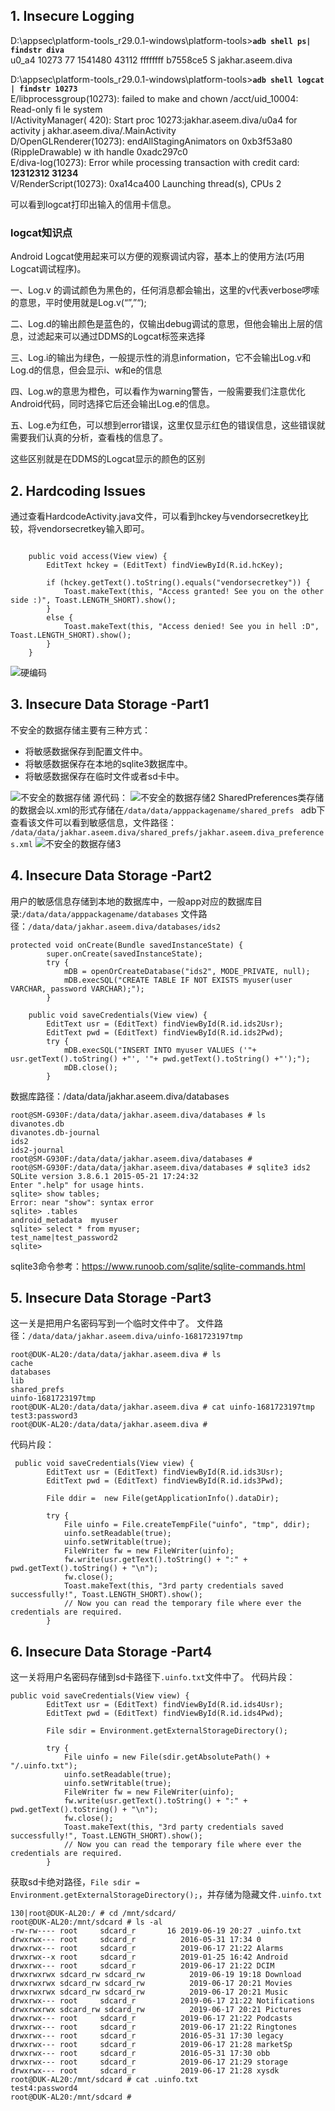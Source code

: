 
## 1. Insecure Logging

D:\appsec\platform-tools_r29.0.1-windows\platform-tools>**`adb shell ps| findstr diva`**  
u0_a4     10273 77    1541480 43112 ffffffff b7558ce5 S jakhar.aseem.diva  

D:\appsec\platform-tools_r29.0.1-windows\platform-tools>**`adb shell logcat | findstr 10273`**  
E/libprocessgroup(10273): failed to make and chown /acct/uid_10004: Read-only fi
le system  
I/ActivityManager(  420): Start proc 10273:jakhar.aseem.diva/u0a4 for activity j
akhar.aseem.diva/.MainActivity  
D/OpenGLRenderer(10273): endAllStagingAnimators on 0xb3f53a80 (RippleDrawable) w
ith handle 0xadc297c0  
E/diva-log(10273): Error while processing transaction with credit card: **12312312
31234**   
V/RenderScript(10273): 0xa14ca400 Launching thread(s), CPUs 2  

可以看到logcat打印出输入的信用卡信息。

### logcat知识点

Android Logcat使用起来可以方便的观察调试内容，基本上的使用方法(巧用Logcat调试程序)。

一、Log.v 的调试颜色为黑色的，任何消息都会输出，这里的v代表verbose啰嗦的意思，平时使用就是Log.v(“”,”“);

二、Log.d的输出颜色是蓝色的，仅输出debug调试的意思，但他会输出上层的信息，过滤起来可以通过DDMS的Logcat标签来选择

三、Log.i的输出为绿色，一般提示性的消息information，它不会输出Log.v和Log.d的信息，但会显示i、w和e的信息

四、Log.w的意思为橙色，可以看作为warning警告，一般需要我们注意优化Android代码，同时选择它后还会输出Log.e的信息。

五、Log.e为红色，可以想到error错误，这里仅显示红色的错误信息，这些错误就需要我们认真的分析，查看栈的信息了。

这些区别就是在DDMS的Logcat显示的颜色的区别

## 2. Hardcoding Issues    
通过查看HardcodeActivity.java文件，可以看到hckey与vendorsecretkey比较，将vendorsecretkey输入即可。
```

    public void access(View view) {
        EditText hckey = (EditText) findViewById(R.id.hcKey);

        if (hckey.getText().toString().equals("vendorsecretkey")) {
            Toast.makeText(this, "Access granted! See you on the other side :)", Toast.LENGTH_SHORT).show();
        }
        else {
            Toast.makeText(this, "Access denied! See you in hell :D", Toast.LENGTH_SHORT).show();
        }
    }
 ```

![硬编码](2019-06-17_215440.jpg)

## 3. Insecure Data Storage -Part1
不安全的数据存储主要有三种方式：    
- 将敏感数据保存到配置文件中。
- 将敏感数据保存在本地的sqlite3数据库中。
- 将敏感数据保存在临时文件或者sd卡中。

![不安全的数据存储](diva-images/2019-06-19_193331.jpg)
源代码：
![不安全的数据存储2](diva-images/2019-06-19_193727.jpg)
SharedPreferences类存储的数据会以.xml的形式存储在`/data/data/apppackagename/shared_prefs `
adb下查看该文件可以看到敏感信息，文件路径：
`/data/data/jakhar.aseem.diva/shared_prefs/jakhar.aseem.diva_preferences.xml`
![不安全的数据存储3](diva-images/2019-06-19_194228.jpg)

## 4. Insecure Data Storage -Part2
用户的敏感信息存储到本地的数据库中，一般app对应的数据库目录:`/data/data/apppackagename/databases`
文件路径：`/data/data/jakhar.aseem.diva/databases/ids2`
```
protected void onCreate(Bundle savedInstanceState) {
        super.onCreate(savedInstanceState);
        try {
            mDB = openOrCreateDatabase("ids2", MODE_PRIVATE, null);
            mDB.execSQL("CREATE TABLE IF NOT EXISTS myuser(user VARCHAR, password VARCHAR);");
        }
```
```
    public void saveCredentials(View view) {
        EditText usr = (EditText) findViewById(R.id.ids2Usr);
        EditText pwd = (EditText) findViewById(R.id.ids2Pwd);
        try {
            mDB.execSQL("INSERT INTO myuser VALUES ('"+ usr.getText().toString() +"', '"+ pwd.getText().toString() +"');");
            mDB.close();
        }
```

数据库路径：/data/data/jakhar.aseem.diva/databases
```
root@SM-G930F:/data/data/jakhar.aseem.diva/databases # ls
divanotes.db
divanotes.db-journal
ids2
ids2-journal
root@SM-G930F:/data/data/jakhar.aseem.diva/databases #
root@SM-G930F:/data/data/jakhar.aseem.diva/databases # sqlite3 ids2
SQLite version 3.8.6.1 2015-05-21 17:24:32
Enter ".help" for usage hints.
sqlite> show tables;
Error: near "show": syntax error
sqlite> .tables
android_metadata  myuser
sqlite> select * from myuser;
test_name|test_password2
sqlite>
```
sqlite3命令参考：https://www.runoob.com/sqlite/sqlite-commands.html
## 5. Insecure Data Storage -Part3
这一关是把用户名密码写到一个临时文件中了。
文件路径：`/data/data/jakhar.aseem.diva/uinfo-1681723197tmp`
```
root@DUK-AL20:/data/data/jakhar.aseem.diva # ls
cache
databases
lib
shared_prefs
uinfo-1681723197tmp
root@DUK-AL20:/data/data/jakhar.aseem.diva # cat uinfo-1681723197tmp
test3:password3
root@DUK-AL20:/data/data/jakhar.aseem.diva #
```
代码片段：
```
 public void saveCredentials(View view) {
        EditText usr = (EditText) findViewById(R.id.ids3Usr);
        EditText pwd = (EditText) findViewById(R.id.ids3Pwd);

        File ddir =  new File(getApplicationInfo().dataDir);

        try {
            File uinfo = File.createTempFile("uinfo", "tmp", ddir);
            uinfo.setReadable(true);
            uinfo.setWritable(true);
            FileWriter fw = new FileWriter(uinfo);
            fw.write(usr.getText().toString() + ":" + pwd.getText().toString() + "\n");
            fw.close();
            Toast.makeText(this, "3rd party credentials saved successfully!", Toast.LENGTH_SHORT).show();
            // Now you can read the temporary file where ever the credentials are required.
        }
```
## 6. Insecure Data Storage -Part4
这一关将用户名密码存储到sd卡路径下`.uinfo.txt`文件中了。
代码片段：
```
public void saveCredentials(View view) {
        EditText usr = (EditText) findViewById(R.id.ids4Usr);
        EditText pwd = (EditText) findViewById(R.id.ids4Pwd);

        File sdir = Environment.getExternalStorageDirectory();

        try {
            File uinfo = new File(sdir.getAbsolutePath() + "/.uinfo.txt");
            uinfo.setReadable(true);
            uinfo.setWritable(true);
            FileWriter fw = new FileWriter(uinfo);
            fw.write(usr.getText().toString() + ":" + pwd.getText().toString() + "\n");
            fw.close();
            Toast.makeText(this, "3rd party credentials saved successfully!", Toast.LENGTH_SHORT).show();
            // Now you can read the temporary file where ever the credentials are required.
        }
```
获取sd卡绝对路径，`File sdir = Environment.getExternalStorageDirectory();`，并存储为隐藏文件`.uinfo.txt`
```
130|root@DUK-AL20:/ # cd /mnt/sdcard/
root@DUK-AL20:/mnt/sdcard # ls -al
-rw-rw---- root     sdcard_r       16 2019-06-19 20:27 .uinfo.txt
drwxrwx--- root     sdcard_r          2016-05-31 17:34 0
drwxrwx--- root     sdcard_r          2019-06-17 21:22 Alarms
drwxrwx--x root     sdcard_r          2019-01-25 16:42 Android
drwxrwx--- root     sdcard_r          2019-06-17 21:22 DCIM
drwxrwxrwx sdcard_rw sdcard_rw          2019-06-19 19:18 Download
drwxrwxrwx sdcard_rw sdcard_rw          2019-06-17 20:21 Movies
drwxrwxrwx sdcard_rw sdcard_rw          2019-06-17 20:21 Music
drwxrwx--- root     sdcard_r          2019-06-17 21:22 Notifications
drwxrwxrwx sdcard_rw sdcard_rw          2019-06-17 20:21 Pictures
drwxrwx--- root     sdcard_r          2019-06-17 21:22 Podcasts
drwxrwx--- root     sdcard_r          2019-06-17 21:22 Ringtones
drwxrwx--- root     sdcard_r          2016-05-31 17:30 legacy
drwxrwx--- root     sdcard_r          2019-06-17 21:28 marketSp
drwxrwx--- root     sdcard_r          2016-05-31 17:30 obb
drwxrwx--- root     sdcard_r          2019-06-17 21:29 storage
drwxrwx--- root     sdcard_r          2019-06-17 21:28 xysdk
root@DUK-AL20:/mnt/sdcard # cat .uinfo.txt
test4:password4
root@DUK-AL20:/mnt/sdcard #
```
